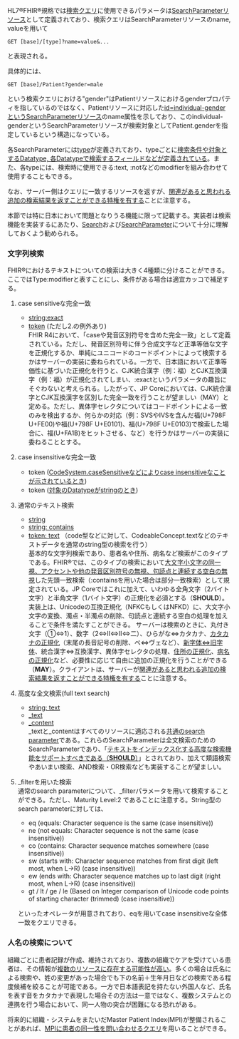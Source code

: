 HL7®FHIR®規格では[検索クエリ](https://www.hl7.org/fhir/R4/search.html)に使用できるパラメータは[SearchParameterリソース](https://www.hl7.org/fhir/R4/searchparameter-registry.html)として定義されており、検索クエリはSearchParameterリソースのname, valueを用いて

    GET [base]/[type]?name=value&...

と表現される。

具体的には、

    GET [base]/Patient?gender=male

という検索クエリにおける"gender"はPatientリソースにおけるgenderプロパティを指しているのではなく、Patientリソースに対応した[id=individual-genderというSearchParameterリソース](https://www.hl7.org/fhir/R4/searchparameter-registry.html)のname属性を示しており、このindividual-genderというSearchParameterリソースが検索対象としてPatient.genderを指定しているという構造になっている。

各SearchParameterには[type](https://www.hl7.org/fhir/R4/searchparameter-definitions.html#SearchParameter.type)が定義されており、typeごとに[検索条件や対象とするDatatype, 各Datatypeで検索するフィールドなどが定義されている](https://www.hl7.org/fhir/R4/search.html#ptypes)。また、各typeには、検索時に使用できる:text, :notなどのmodifierを組み合わせて使用することもできる。

なお、サーバー側はクエリに一致するリソースを返すが、[関連があると思われる追加の検索結果を返すことができる特権を有する](https://www.hl7.org/fhir/R4/search.html)ことに注意する。

本節では特に日本において問題となりうる機能に限って記載する。実装者は検索機能を実装するにあたり、[Search](https://www.hl7.org/fhir/R4/search.html)および[SearchParameter](https://www.hl7.org/fhir/R4/searchparameter.html)について十分に理解しておくよう勧められる。

### 文字列検索
FHIR®におけるテキストについての検索は大きく4種類に分けることができる。ここではType:modifierと表すことにし、条件がある場合は適宜カッコで補足する。

1. case sensitiveな完全一致
    - [string:exact](https://www.hl7.org/fhir/R4/search.html#:~:text=The%20%3Aexact%20modifier%20returns%20results%20that%20match%20the%20entire%20supplied%20parameter%2C%20including%20casing%20and%20accents.)
    - [token](https://www.hl7.org/fhir/R4/search.html#:~:text=Match%20is%20case%20sensitive) (ただし2.の例外あり)  
FHIR R4において、「caseや発音区別符号を含めた完全一致」として定義されている。ただし、発音区別符号に伴う合成文字など正準等価な文字を正規化するか、単純にユニコードのコードポイントによって検索するかはサーバーの実装に委ねられている。一方で、日本語において正準等価性に基づいた正規化を行うと、CJK統合漢字（例：福）とCJK互換漢字（例：福）が正規化されてしまい、:exactというパラメータの趣旨にそぐわないと考えられる。したがって、JP Coreにおいては、CJK統合漢字とCJK互換漢字を区別した完全一致を行うことが望ましい（MAY）と定める。ただし、異体字セレクタについてはコードポイントによる一致のみを検出するか、何らかの対応（例：SVSやIVSを含んだ福(U+798F U+FE00)や福(U+798F U+E0101)、福(U+798F U+E0103)で検索した場合に、福(U+FA1B)をヒットさせる、など）を行うかはサーバーの実装に委ねることとする。

2. case insensitiveな完全一致
    - token ([CodeSystem.caseSensitiveなどによりcase insensitiveなことが示されているとき](https://www.hl7.org/fhir/R4/search.html#:~:text=unless%20the%20underlying%20semantics%20for%20the%20context%20indicate%20that%20the%20token%20should%20be%20interpreted%20case-insensitively))
    - token ([対象のDatatypeがstringのとき](https://www.hl7.org/fhir/R4/search.html#:~:text=If%20the%20underlying%20data%20type%20is%20string%20then%20the%20search%20is%20not%20case%20sensitive))

3. 通常のテキスト検索
    - [string](https://www.hl7.org/fhir/R4/search.html#string)
    - [string: contains](https://www.hl7.org/fhir/R4/search.html#:~:text=The%20%3Acontains%20modifier%20returns%20results%20that%20include%20the%20supplied%20parameter%20value%20anywhere%20within%20the%20field%20being%20searched.)
    - [token: text](https://www.hl7.org/fhir/R4/search.html#:~:text=Use-,%3Atext,-The%20search%20parameter) （code型などに対して、CodeableConcept.textなどのテキストデータを通常のstring型の検索を行う）  
基本的な文字列検索であり、患者名や住所、病名など検索がこのタイプである。FHIR®では、このタイプの検索において[大文字小文字の同一視、アクセントや他の発音区別符号の無視、句読点と連続する空白の無視](https://www.hl7.org/fhir/R4/search.html#:~:text=This%20search%20is%20insensitive%20to%20casing%20and%20included%20combining%20characters%2C%20like%20accents%20or%20other%20diacritical%20marks)した先頭一致検索（:containsを用いた場合は部分一致検索）として規定されている。JP Coreではこれに加えて、いわゆる全角文字（2バイト文字）と半角文字（1バイト文字）の正規化を必須とする（**SHOULD**）。実装上は、Unicodeの互換正規化（NFKCもしくはNFKD）に、大文字小文字の変換、濁点・半濁点の削除、句読点と連続する空白の処理を加えることで条件を満たすことができる。
サーバーは検索のときに、丸付き文字（①⇔1）、数字（2⇔Ⅱ⇔II⇔二）、ひらがな⇔カタカナ、[カタカナの正規化](https://www.scripts-lab.co.jp/mindsearch/mindsearchHypermanual/modectrl.html)（末尾の長音記号の削除、ベ⇔ヴェなど）、[新字体⇔旧字体](https://www.asahi-net.or.jp/~ax2s-kmtn/ref/old_chara.html)、統合漢字⇔互換漢字、異体字セレクタの処理、[住所の正規化](https://info.gbiz.go.jp/tools/imi_tools/index.html)、[病名の正規化](http://sociocom.jp/~data/2018-manbyo/index.html)など、必要性に応じて自由に追加の正規化を行うことができる（**MAY**）。クライアントは、サーバーが[関連があると思われる追加の検索結果を返すことができる特権を有する](https://www.hl7.org/fhir/R4/search.html)ことに注意する。

4. 高度な全文検索(full text search)
    - [string: text](https://www.hl7.org/fhir/R4/search.html#:~:text=An%20additional%20modifier%20%3Atext)
    - [_text](https://www.hl7.org/fhir/R4/search.html#:~:text=text%20search%20parameters%2C-,_text,-and%20_content%2C%20search)
    - [_content](https://www.hl7.org/fhir/R4/search.html#:~:text=parameters%2C%20_text%20and-,_content,-%2C%20search%20on%20the)  
_textと_contentはすべてのリソースに適応される[共通のsearch parameter](https://www.hl7.org/fhir/R4/search.html#all)である。これらのSearchParameterは全文検索のためのSearchParameterであり、「[テキストをインデックス化する高度な検索機能をサポートすべきである（**SHOULD**）](https://www.hl7.org/fhir/R4/search.html#:~:text=these%20parameters%20SHOULD%20support%20a%20sophisticated%20search%20functionality%20of%20the%20type%20offered%20by%20typical%20text%20indexing%20services)」とされており、加えて類語検索やあいまい検索、AND検索・OR検索なども実装することが望ましい。

5. _filterを用いた検索  
通常のsearch parameterについて、_filterパラメータを用いて検索することができる。ただし、Maturity Level:2 であることに注意する。String型のsearch parameterに対しては、  
    - eq (equals: Character sequence is the same (case insensitive))
    - ne (not equals: Character sequence is not the same (case insensitive))
    - co (contains: Character sequence matches somewhere (case insensitive))
    - sw (starts with: Character sequence matches from first digit (left most, when L->R) (case insensitive))
    - ew (ends with: Character sequence matches up to last digit (right most, when L->R) (case insensitive))
    - gt / lt / ge / le (Based on Integer comparison of Unicode code points of starting character (trimmed) (case insensitive))

    といったオペレータが用意されており、eqを用いてcase insensitiveな全体一致をクエリできる。


### 人名の検索について
組織ごとに患者記録が作成、維持されており、複数の組織でケアを受けている患者は、その情報が[複数のリソースに存在する可能性が高い](https://www.hl7.org/fhir/R4/patient.html#scope)。多くの場合は氏名による検索や、姓の変更があった場合でも下の名前＋生年月日などの検索である程度候補を絞ることが可能である。一方で日本語表記を持たない外国人など、氏名を表す音をカタカナで表現した場合その方法は一意ではなく、複数システムとの連携を行う場合において、同一人物の突合が困難になる恐れがある。

将来的に組織・システムをまたいだMaster Patient Index(MPI)が整備されることがあれば、[MPIに患者の同一性を問い合わせるクエリ](https://www.hl7.org/fhir/R4/patient.html#match)を用いることができる。
